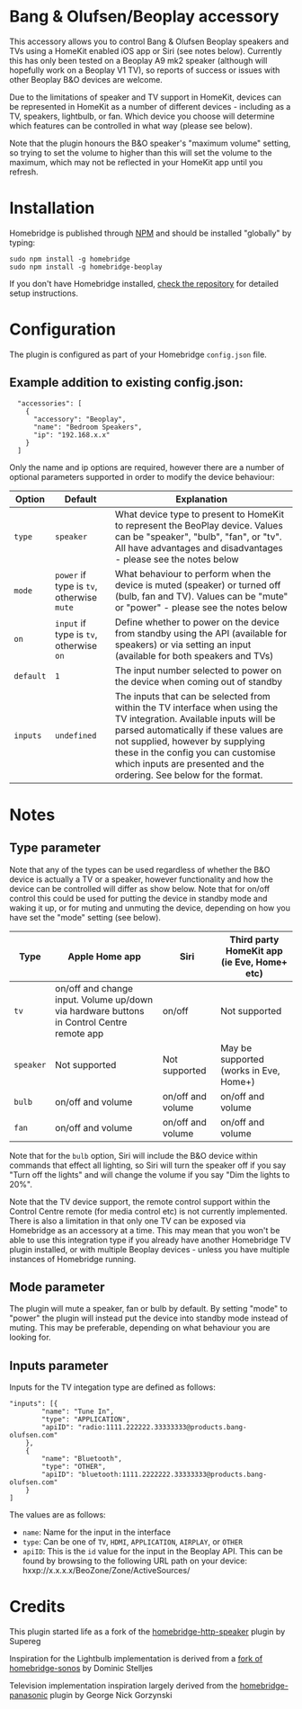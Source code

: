 # Bang & Olufsen/Beoplay accessory

This accessory allows you to control Bang & Olufsen Beoplay speakers and TVs using a HomeKit enabled iOS app or Siri (see notes below).  Currently this has only been tested on a Beoplay A9 mk2 speaker (although will hopefully work on a Beoplay V1 TV), so reports of success or issues with other Beoplay B&O devices are welcome.

Due to the limitations of speaker and TV support in HomeKit, devices can be represented in HomeKit as a number of different devices - including as a TV, speakers, lightbulb, or fan. Which device you choose will determine which features can be controlled in what way (please see below). 

Note that the plugin honours the B&O speaker's "maximum volume" setting, so trying to set the volume to higher than this will set the volume to the maximum, which may not be reflected in your HomeKit app until you refresh.

# Installation

Homebridge is published through [NPM](https://www.npmjs.com/package/homebridge) and should be installed "globally" by typing:

    sudo npm install -g homebridge
    sudo npm install -g homebridge-beoplay

If you don't have Homebridge installed, [check the repository](https://github.com/nfarina/homebridge) for detailed setup instructions.

# Configuration

The plugin is configured as part of your Homebridge `config.json` file.

## Example addition to existing config.json:

      "accessories": [
        {
          "accessory": "Beoplay",
          "name": "Bedroom Speakers",
          "ip": "192.168.x.x"
        }
      ]

Only the name and ip options are required, however there are a number of optional parameters supported in order to modify the device behaviour:

Option | Default | Explanation
--- | --- | ---
`type` | `speaker` | What device type to present to HomeKit to represent the BeoPlay device. Values can be "speaker", "bulb", "fan", or "tv". All have advantages and disadvantages - please see the notes below
`mode` | `power` if type is `tv`, otherwise `mute` | What behaviour to perform when the device is muted (speaker) or turned off (bulb, fan and TV). Values can be "mute" or "power" - please see the notes below
`on` | `input` if type is `tv`, otherwise `on` | Define whether to power on the device from standby using the API (available for speakers) or via setting an input (available for both speakers and TVs)
`default` | `1` | The input number selected to power on the device when coming out of standby
`inputs` | `undefined` | The inputs that can be selected from within the TV interface when using the TV integration. Available inputs will be parsed automatically if these values are not supplied, however by supplying these in the config you can customise which inputs are presented and the ordering. See below for the format.

# Notes

## Type parameter

Note that any of the types can be used regardless of whether the B&O device is actually a TV or a speaker, however functionality and how the device can be controlled will differ as show below. Note that for on/off control this could be used for putting the device in standby mode and waking it up, or for muting and unmuting the device, depending on how you have set the "mode" setting (see below).

Type | Apple Home app | Siri | Third party HomeKit app (ie Eve, Home+ etc)
--- | --- | --- | ---
`tv` | on/off and change input. Volume up/down via hardware buttons in Control Centre remote app | on/off | Not supported
`speaker` | Not supported | Not supported | May be supported (works in Eve, Home+)
`bulb` | on/off and volume | on/off and volume | on/off and volume
`fan` | on/off and volume | on/off and volume | on/off and volume

Note that for the `bulb` option, Siri will include the B&O device within commands that effect all lighting, so Siri will turn the speaker off if you say "Turn off the lights" and will change the volume if you say "Dim the lights to 20%". 

Note that the TV device support, the remote control support within the Control Centre remote (for media control etc) is not currently implemented. There is also a limitation in that only one TV can be exposed via Homebridge as an accessory at a time. This may mean that you won't be able to use this integration type if you already have another Homebridge TV plugin installed, or with multiple Beoplay devices - unless you have multiple instances of Homebridge running. 

## Mode parameter

The plugin will mute a speaker, fan or bulb by default. By setting "mode" to "power" the plugin will instead put the device into standby mode instead of muting. This may be preferable, depending on what  behaviour you are looking for.

## Inputs parameter

Inputs for the TV integation type are defined as follows:

    "inputs": [{
            "name": "Tune In",
            "type": "APPLICATION",
            "apiID": "radio:1111.222222.33333333@products.bang-olufsen.com"
        },
        {
            "name": "Bluetooth",
            "type": "OTHER",
            "apiID": "bluetooth:1111.2222222.33333333@products.bang-olufsen.com"
        }
    ]

The values are as follows:
- `name`: Name for the input in the interface
- `type`: Can be one of `TV`, `HDMI`, `APPLICATION`, `AIRPLAY`, or `OTHER`
- `apiID`: This is the `id` value for the input in the Beoplay API. This can be found by browsing to the following URL path on your device: hxxp://x.x.x.x/BeoZone/Zone/ActiveSources/ 

# Credits
This plugin started life as a fork of the [homebridge-http-speaker](https://github.com/Supereg/homebridge-http-speaker) plugin by Supereg

Inspiration for the Lightbulb implementation is derived from a [fork of homebridge-sonos](https://github.com/dominicstelljes/homebridge-sonos) by Dominic Stelljes

Television implementation inspiration largely derived from the [homebridge-panasonic](https://github.com/g30r93g/homebridge-panasonic) plugin by George Nick Gorzynski
